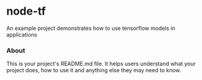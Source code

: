 node-tf
=======

An example project demonstrates how to use tensorflow models in applications

### About

This is your project's README.md file. It helps users understand what your
project does, how to use it and anything else they may need to know.